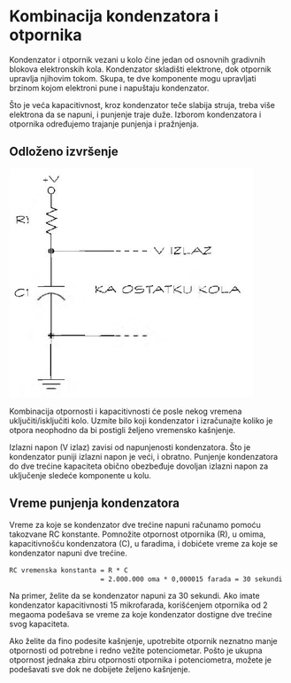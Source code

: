 # Kombinacija kondenzatora i otpornika

Kondenzator i otpornik vezani u kolo čine jedan od osnovnih gradivnih blokova elektronskih kola. Kondenzator skladišti elektrone, dok otpornik upravlja njihovim tokom. Skupa, te dve komponente mogu upravljati brzinom kojom elektroni pune i napuštaju kondenzator. 

Što je veća kapacitivnost, kroz kondenzator teče slabija struja, treba više elektrona da se napuni, i punjenje traje duže. Izborom kondenzatora i otpornika određujemo trajanje punjenja i pražnjenja.

## Odloženo izvršenje

![](slike/kondenzator-i-otpornik.jpg)

Kombinacija otpornosti i kapacitivnosti će posle nekog vremena uključiti/isključiti kolo. Uzmite bilo koji kondenzator i izračunajte koliko je otpora neophodno da bi postigli željeno vremensko kašnjenje.

Izlazni napon (V izlaz) zavisi od napunjenosti kondenzatora. Što je kondenzator puniji izlazni napon je veći, i obratno. Punjenje kondenzatora do dve trećine kapaciteta obično obezbeđuje dovoljan izlazni napon za uključenje sledeće komponente u kolu.

## Vreme punjenja kondenzatora

Vreme za koje se kondenzator dve trećine napuni računamo pomoću takozvane RC konstante. Pomnožite otpornost otpornika (R), u omima, kapacitivnošću kondenzatora (C), u faradima, i dobićete vreme za koje se kondenzator napuni dve trećine.

```
RC vremenska konstanta = R * C 
                       = 2.000.000 oma * 0,000015 farada = 30 sekundi
```

Na primer, želite da se kondenzator napuni za 30 sekundi. Ako imate kondenzator kapacitivnosti 15 mikrofarada, korišćenjem otpornika od 2 megaoma podešava se vreme za koje kondenzator dostigne dve trećine svog kapaciteta.

Ako želite da fino podesite kašnjenje, upotrebite otpornik neznatno manje otpornosti od potrebne i redno vežite potenciometar. Pošto je ukupna otpornost jednaka zbiru otpornosti otpornika i potenciometra, možete je podešavati sve dok ne dobijete željeno kašnjenje.
